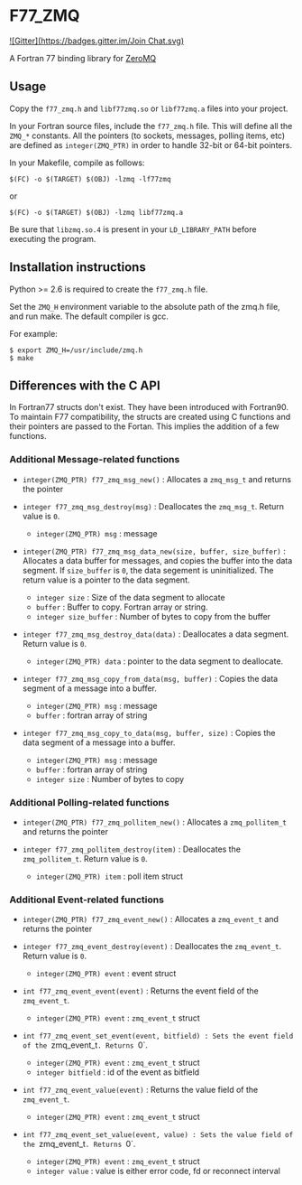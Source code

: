 # F77\_ZMQ

[![Gitter](https://badges.gitter.im/Join Chat.svg)](https://gitter.im/scemama/f77_zmq?utm_source=badge&utm_medium=badge&utm_campaign=pr-badge&utm_content=badge)

A Fortran 77 binding library for [ZeroMQ](http://zeromq.org)

## Usage

Copy the `f77_zmq.h` and `libf77zmq.so` or `libf77zmq.a` files into
your project.

In your Fortran source files, include the `f77_zmq.h` file. This will define all the `ZMQ_*` constants.
All the pointers (to sockets, messages, polling items, etc) are defined as `integer(ZMQ_PTR)`
in order to handle 32-bit or 64-bit pointers.

In your Makefile, compile as follows:

```
$(FC) -o $(TARGET) $(OBJ) -lzmq -lf77zmq 
```

or

```
$(FC) -o $(TARGET) $(OBJ) -lzmq libf77zmq.a
```

Be sure that `libzmq.so.4` is present in your `LD_LIBRARY_PATH` before executing the program.



## Installation instructions


Python >= 2.6 is required to create the `f77_zmq.h` file.

Set the `ZMQ_H` environment variable to the absolute path of the zmq.h file, and run make.
The default compiler is gcc.

For example:

```
$ export ZMQ_H=/usr/include/zmq.h
$ make
```

## Differences with the C API

In Fortran77 structs don't exist. They have been introduced with Fortran90.
To maintain F77 compatibility, the structs are created using C functions
and their pointers are passed to the Fortan. This implies the addition
of a few functions.

### Additional Message-related functions

* `integer(ZMQ_PTR) f77_zmq_msg_new()` : Allocates a `zmq_msg_t` and returns the pointer

* `integer f77_zmq_msg_destroy(msg)` : Deallocates the `zmq_msg_t`. Return value is `0`.

  + `integer(ZMQ_PTR) msg` : message 

* `integer(ZMQ_PTR) f77_zmq_msg_data_new(size, buffer, size_buffer)` : Allocates a data
  buffer for messages, and copies the buffer into the data segment. If `size_buffer` is `0`,
  the data segement is uninitialized. The return value is a pointer to the data segment.

  + `integer size` : Size of the data segment to allocate
  + `buffer` : Buffer to copy. Fortran array or string.
  + `integer size_buffer` : Number of bytes to copy from the buffer

* `integer f77_zmq_msg_destroy_data(data)` : Deallocates a data segment. Return value is `0`.

  + `integer(ZMQ_PTR) data` : pointer to the data segment to deallocate.

* `integer f77_zmq_msg_copy_from_data(msg, buffer)` : Copies the data segment of a message 
  into a buffer.

  + `integer(ZMQ_PTR) msg` : message
  + `buffer` : fortran array of string

* `integer f77_zmq_msg_copy_to_data(msg, buffer, size)` : Copies the data segment of a message 
  into a buffer.

  + `integer(ZMQ_PTR) msg` : message
  + `buffer` : fortran array of string
  + `integer size` : Number of bytes to copy


### Additional Polling-related functions

* `integer(ZMQ_PTR) f77_zmq_pollitem_new()` : Allocates a `zmq_pollitem_t` and returns the pointer

* `integer f77_zmq_pollitem_destroy(item)` : Deallocates the `zmq_pollitem_t`. Return value is `0`.

  + `integer(ZMQ_PTR) item` : poll item struct


### Additional Event-related functions

* `integer(ZMQ_PTR) f77_zmq_event_new()` : Allocates a `zmq_event_t` and returns the pointer

* `integer f77_zmq_event_destroy(event)` : Deallocates the `zmq_event_t`. Return value is `0`.

  + `integer(ZMQ_PTR) event` : event struct

* `int f77_zmq_event_event(event)` : Returns the event field of the `zmq_event_t`.

  + `integer(ZMQ_PTR) event` : `zmq_event_t` struct

* `int f77_zmq_event_set_event(event, bitfield) : Sets the event field of the `zmq_event_t`.
  Returns `0`.

  + `integer(ZMQ_PTR) event` : `zmq_event_t` struct
  + `integer bitfield` : id of the event as bitfield

* `int f77_zmq_event_value(event)` : Returns the value field of the `zmq_event_t`.

  + `integer(ZMQ_PTR) event` : `zmq_event_t` struct

* `int f77_zmq_event_set_value(event, value) : Sets the value field of the `zmq_event_t`.
  Returns `0`.

  + `integer(ZMQ_PTR) event` : `zmq_event_t` struct
  + `integer value` : value is either error code, fd or reconnect interval


